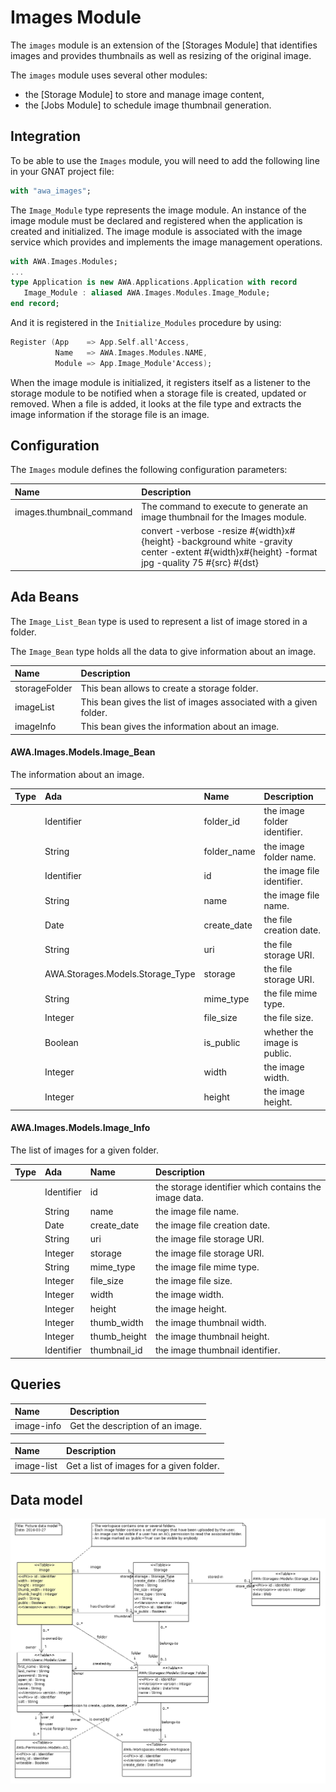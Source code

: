 # Images Module
The `images` module is an extension of the [Storages Module] that
identifies images and provides thumbnails as well as resizing of
the original image.

The `images` module uses several other modules:

* the [Storage Module] to store and manage image content,
* the [Jobs Module] to schedule image thumbnail generation.

## Integration
To be able to use the `Images` module, you will need to add the
following line in your GNAT project file:

```Ada
with "awa_images";
```

The `Image_Module` type represents the image module.  An instance
of the image module must be declared and registered when the application
is created and initialized.  The image module is associated with the image
service which provides and implements the image management operations.

```Ada
with AWA.Images.Modules;
...
type Application is new AWA.Applications.Application with record
   Image_Module : aliased AWA.Images.Modules.Image_Module;
end record;
```

And it is registered in the `Initialize_Modules` procedure by using:

```Ada
Register (App    => App.Self.all'Access,
          Name   => AWA.Images.Modules.NAME,
          Module => App.Image_Module'Access);
```

When the image module is initialized, it registers itself as a listener
to the storage module to be notified when a storage file is created,
updated or removed.  When a file is added, it looks at the file type
and extracts the image information if the storage file is an image.

## Configuration
The `Images` module defines the following configuration parameters:


| Name                      | Description                                                    |
|:--------------------------|:---------------------------------------------------------------|
|images.thumbnail_command|The command to execute to generate an image thumbnail for the Images module.|
| |convert -verbose -resize \#{width}x\#{height} -background white -gravity center -extent \#{width}x\#{height} -format jpg -quality 75 \#{src} \#{dst}|



## Ada Beans
The `Image_List_Bean` type is used to represent a list of image stored in
a folder.

The `Image_Bean` type holds all the data to give information about an image.


| Name           | Description                                                               |
|:---------------|:--------------------------------------------------------------------------|
|storageFolder|This bean allows to create a storage folder.|
|imageList|This bean gives the list of images associated with a given folder.|
|imageInfo|This bean gives the information about an image.|




#### AWA.Images.Models.Image_Bean

The information about an image.

| Type     | Ada      | Name       | Description                                             |
|:---------|:---------|:-----------|:--------------------------------------------------------|
||Identifier|folder_id|the image folder identifier.|
||String|folder_name|the image folder name.|
||Identifier|id|the image file identifier.|
||String|name|the image file name.|
||Date|create_date|the file creation date.|
||String|uri|the file storage URI.|
||AWA.Storages.Models.Storage_Type|storage|the file storage URI.|
||String|mime_type|the file mime type.|
||Integer|file_size|the file size.|
||Boolean|is_public|whether the image is public.|
||Integer|width|the image width.|
||Integer|height|the image height.|





#### AWA.Images.Models.Image_Info

The list of images for a given folder.

| Type     | Ada      | Name       | Description                                             |
|:---------|:---------|:-----------|:--------------------------------------------------------|
||Identifier|id|the storage identifier which contains the image data.|
||String|name|the image file name.|
||Date|create_date|the image file creation date.|
||String|uri|the image file storage URI.|
||Integer|storage|the image file storage URI.|
||String|mime_type|the image file mime type.|
||Integer|file_size|the image file size.|
||Integer|width|the image width.|
||Integer|height|the image height.|
||Integer|thumb_width|the image thumbnail width.|
||Integer|thumb_height|the image thumbnail height.|
||Identifier|thumbnail_id|the image thumbnail identifier.|





## Queries

| Name              | Description                                                           |
|:------------------|:----------------------------------------------------------------------|
|image-info|Get the description of an image.|



| Name              | Description                                                           |
|:------------------|:----------------------------------------------------------------------|
|image-list|Get a list of images for a given folder.|



## Data model
![](images/awa_images_model.png)


